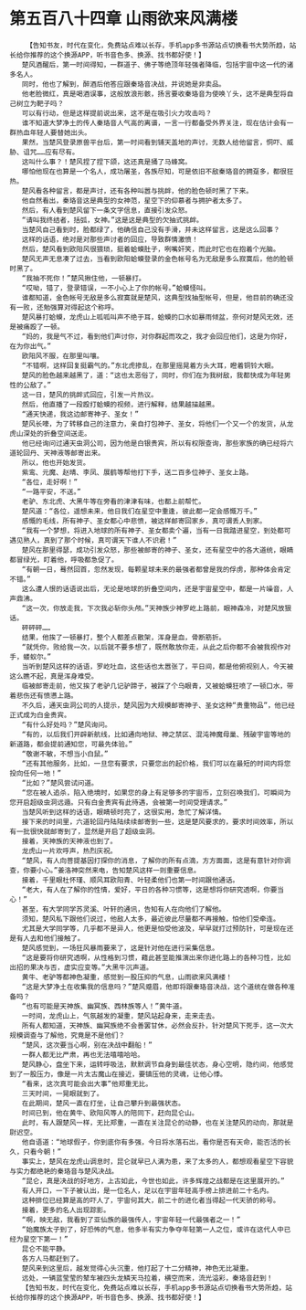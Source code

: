 # 第五百八十四章 山雨欲来风满楼
        【告知书友，时代在变化，免费站点难以长存，手机app多书源站点切换看书大势所趋，站长给你推荐的这个换源APP，听书音色多、换源、找书都好使！】
       楚风酒醒后，第一时间得知，一群道子、佛子等绝顶年轻强者降临，包括宇宙中这一代的诸多名人。
       同时，他也了解到，醉酒后他答应跟秦珞音决战，并说她是非卖品。
       他老脸微红，真是喝酒误事，这般放浪形骸，扬言要收秦珞音为使唤丫头，这不是典型将自己树立为靶子吗？
       可以有行动，但是这样提前说出来，这不是在吸引火力攻击吗？
       谁不知道大梦净土的传人秦珞音人气高的离谱，一言一行都备受外界关注，现在估计会有一群热血年轻人要替她出头。
       果然，当楚风登录原兽平台后，第一时间看到铺天盖地的声讨，无数人给他留言，恫吓、威胁、诅咒……应有尽有。
       这叫什么事？！楚风捏了捏下颌，这还真是捅了马蜂窝。
       哪怕他现在也算是一个名人，成功屠圣，各族尽知，可是依旧不敌秦珞音的拥趸多，都很狂热。
       楚风看各种留言，都是声讨，还有各种叫嚣与挑衅，他的脸色顿时黑了下来。
       他自然看出，秦珞音这是典型的女神范，星空下的仰慕者与拥护者太多了。
       然后，有人看到楚风留下一条文字信息，直接引发众怒。
       “请叫我终结者，括弧，女神。”这是这是典型的欠抽式挑衅。
       当楚风自己看到时，脸都绿了，他确信自己没有手滑，并未这样留言，这是这么回事？
       这样的话语，绝对是对那些声讨者的回应，导致群情激愤！
       然后，楚风看到欧阳风很猥琐，挺着蛤蟆肚子，咧嘴奸笑，而此时它也在抱着个光脑。
       楚风无声无息凑了过去，当看到欧阳蛤蟆登录的金色帐号名为无敌是多么寂寞后，他的脸顿时黑了。
       “我抽不死你！”楚风揪住他，一顿暴打。
       “哎呦，错了，登录错误，一不小心上了你的帐号。”蛤蟆怪叫。
       谁都知道，金色帐号无敌是多么寂寞就是楚风，这典型找抽型帐号，但是，他目前的确还没有一败，还勉强算对得起这个称呼。
       楚风暴打蛤蟆，龙虎山上呱呱叫声不绝于耳，蛤蟆的口水如暴雨倾盆，奈何对楚风无效，还是被痛殴了一顿。
       “妈的，我是气不过，看到他们声讨你，对你群起而攻之，我才会回应他们，这是为你好，在为你出气。”
       欧阳风不服，在那里叫嚷。
       “不错啊，这样回复挺霸气的。”东北虎掺乱，在那里摇晃着方头大耳，瞪着铜铃大眼。
       楚风的脸色越来越黑了，道：“这也太恶俗了，同时，你们在为我树敌，我都快成为年轻男性的公敌了。”
       这一日，楚风的挑衅式回应，引发一片热议。
       然后，他直播了一段殴打蛤蟆的视频，进行解释，结果越描越黑。
       “通天快递，我这边邮寄神子、圣女！”
       楚风长嚎，为了转移自己的注意力，亲自打包神子、圣女，将他们一个又一个的发货，从龙虎山深处的折叠空间送走。
       他已经询问过通天虫洞公司，因为他是白银贵宾，所以有权限查询，那些家族的确已经将六道轮回丹、天神液等邮寄出来。
       所以，他也开始发货。
       紫鸾、元魔、赵晴、李凤、展鹤等帮他打下手，送二百多位神子、圣女上路。
       “各位，走好啊！”
       “一路平安，不送。”
       老驴、东北虎、大黑牛等在旁看的津津有味，也都上前帮忙。
       楚风道：“各位，遥想未来，他日我们在星空中重逢，彼此都一定会感慨万千。”
       感慨的毛线，所有神子、圣女都心中悲愤，被这样邮寄回家乡，真可谓丢人到家。
       “我有一个梦想，将进入地球的所有神子、圣女都卖个遍，当有一日我踏进星空，到处都可遇见熟人，真到了那个时候，真可谓天下谁人不识君！”
       楚风在那里得瑟，成功引发众怒，那些被邮寄的神子、圣女，还有星空中的各大道统，眼睛都冒绿光，盯着他，呼吸都急促了。
       “有朝一日，蓦然回首，忽然发现，每颗星球未来的最强者都曾是我的俘虏，那种体会肯定不错。”
       这么遭人恨的话语说出后，无论是地球的折叠空间内，还是宇宙星空中，都是一片噪音，人声鼎沸。
       “这一次，你放走我，下次我必斩你头颅。”天神族少神罗屹上路前，眼神森冷，对楚风放狠话。
       砰砰砰……
       结果，他挨了一顿暴打，整个人都差点散架，浑身是血，骨断筋折。
       “就凭你，败给我一次，以后就不要多想了，既然敢放你走，从此之后你都不会被我视作对手，蝼蚁尔。”
       当听到楚风这样的话语，罗屹吐血，这些话也太嚣张了，平日间，都是他俯视别人，今天被这么瞧不起，真是浑身难受。
       临被邮寄走前，他又挨了老驴几记驴蹄子，被踩了个乌眼青，又被蛤蟆狂喷了一顿口水，带着悲伤还有愤懑上路。
       不久后，通天虫洞公司的人提示，楚风因为大规模邮寄神子、圣女这种“贵重物品”，他已经正式成为白金贵宾。
       “有什么好处吗？”楚风询问。
       “有的，以后我们开辟新航线，比如通向地狱、神之禁区、混沌神魔母巢、残破宇宙等地的新道路，都会提前通知您，可最先体验。”
       “敬谢不敏，不想当小白鼠。”
       “还有其他服务，比如，一旦您有要求，只要您出的起价格，我们可以在最短的时间内将您投向任何一地！”
       “比如？”楚风尝试问道。
       “您在被人追杀，陷入绝境时，如果您的身上有足够多的宇宙币，立刻召唤我们，可瞬间为您开启超级虫洞远遁。只有白金贵宾有此待遇，会被第一时间受理请求。”
       当楚风听到这样的话语，眼睛顿时亮了，这很实用，急忙了解详情。
       接下来的时间里，六道轮回丹陆陆续续邮寄到一些，这是楚风要求的，要求时间效率，所以有一批很快就邮寄到了，显然是开启了超级虫洞。
       接着，天神族的天神液也到了。
       龙虎山一片欢呼声，热烈庆祝。
       “楚风，有人向菩提基因打探你的消息，了解你的所有点滴，方方面面，这是有意针对你调查，你要小心。”姜洛神突然来电，告知楚风这样一则重要信息。
       接着，千里眼杜怀瑾、顺风耳欧阳青、叶轻柔他们也第一时间跟他通话。
       “老大，有人在了解你的性情，爱好，平日的各种习惯等，这是想将你研究透啊，你要当心！”
       甚至，有大学同学苏灵溪、叶轩的通讯，告知有人在向他们了解他。
       须知，楚风私下跟他们说过，他敌人太多，最近彼此尽量都不再接触，怕他们受牵连。
       尤其是大学同学等，几乎都不是异人，他更是怕受他波及，早早就打过预防针，可是现在还是有人去和他们接触了。
       楚风感觉到，一场狂风暴雨要来了，这是针对他在进行采集信息。
       “这是要将你研究透啊，从性格到习惯，藉此甚至能推演出来你进化路上的各种习性，比如出招的果决与否，虚实应变等。”大黑牛沉声道。
       黄牛、老驴等都神色凝重，感觉到一股压抑的气息，山雨欲来风满楼！
       “这是大梦净土在收集我的信息吗？”楚风蹙眉，他即将跟秦珞音决战，这个道统在做各种准备吗？
       “也有可能是天神族、幽冥族、西林族等人！”黄牛道。
       一时间，龙虎山上，气氛越发的凝重，楚风站起身来，走来走去。
       所有人都知道，天神族、幽冥族绝不会善罢甘休，必然会反扑，针对楚风下死手，这一次大规模调查与了解他，究竟是不是他们？
       “楚风，这次要当心啊，别在决战中翻船！”
       一群人都无比严肃，再也无法嘻嘻哈哈。
       楚风静心，盘坐下来，运转呼吸法，默默调节自身到最佳状态，身心空明，隐约间，他感觉到了一股压力，像是一片太古魔山在接近，要镇压他的灵魂，让他心悸。
       “看来，这次真可能会出大事”他郑重无比。
       三天时间，一晃眼就到了。
       在此期间，楚风一直在打坐，让自己攀升到最强状态。
       时间已到，他在黄牛、欧阳风等人的陪同下，赶向昆仑山。
       此时，有人跟楚风一样，无比郑重，一直在关注昆仑的动静，也在关注楚风的动向，那就是尉迟空。
       他自语道：“地球假子，你到底你有多强，今日将水落石出，看你是否有天命，能否活的长久，只看今朝！”
       事实上，楚风在龙虎山调息时，昆仑就早已人满为患，来了太多的人，都想观看星空下容貌与实力都绝艳的秦珞音与楚风决战。
       “昆仑，真是决战的好地方，上古如此，今世也如此，许多辉煌之战都是在这里展开的。”
       有人开口，一下子被认出，是一位名人，足以在宇宙年轻高手榜上排进前二十名内。
       这种排位已经算是高的吓人了，宇宙何其大，前二十的进化者当得起一代天骄的称号。
       接着，更多的名人出现踪影。
       “啊，映无敌，我看到了亚仙族的最强传人，宇宙年轻一代最强者之一！”
       “始魔族太子到了，好恐怖的气息，他多半有实力争夺年轻第一人之位，或许在这代人中已经为星空下第一！”
       昆仑不能平静。
       各方人马都赶到了。
       楚风来到这里后，越发觉得心头沉重，他打起了十二分精神，神色无比凝重。
       远处，一辆蓝莹莹的辇车被四头龙鳞天马拉着，横空而来，流光溢彩，秦珞音赶到！
       【告知书友，时代在变化，免费站点难以长存，手机app多书源站点切换看书大势所趋，站长给你推荐的这个换源APP，听书音色多、换源、找书都好使！】
